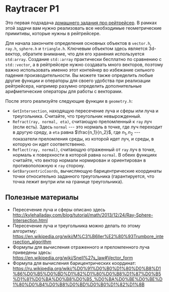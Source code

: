 # Raytracer P1

Это первая подзадача [домашнего задания про рейтрейсер](https://gitlab.com/slon/shad-cpp0/-/tree/master/raytracer). В рамках этой задачи вам нужно реализовать все необходимые геометрические примитивы, которые нужны в рейтрейсере.

Для начала закончите определения основных объектов в `vector.h`, `ray.h`, `sphere.h` и `triangle.h`. Ключевым объектом здесь является 3d-вектор, обратите внимание, что для его хранения используется `std:array`.
Создание `std::array` практически бесплатно по сравнению с `std::vector`, а в рейтрейсере нужно создавать много векторов, поэтому важно использовать именно этот контейнер во избежание сильного падения производительности.
Вы можете также определить любые другие функции и операторы для своего удобства при реализации рейтрейсера, например разумно определить дополнительные арифметические операторы для работы с векторами.

После этого реализуйте следующие функции в `geometry.h`:

* `GetIntersection`, находящую пересечение луча и сферы или луча и треугольника. Считайте, что треугольник невырожденный.
* `Refract(ray, normal, eta)`, считающую преломленный к `ray` луч (если есть). Здесь `normal` --- это нормаль в точке, где луч переходит в другую среду, а `eta` равна $`\frac{n_1}{n_2}`$, где $`n_1, n_2`$ --- показатели преломления среды, из которой идет луч, и среды, в которую он идет соответственно.
* `Reflect(ray, normal)`, считающую отраженный от `ray` луч в точке, нормаль к поверхности в которой равна `normal`. В обеих функциях считайте, что вектор нормали нормирован и ориентирован в противоположную к `ray` сторону.
* `GetBarycentricCoords`, вычисляющую барицентрические координаты точки относительно заданного треугольника (гарантируется, что точка лежит внутри или на границе треугольника).

## Полезные материалы

* Пересечение луча и сферы описано здесь http://kylehalladay.com/blog/tutorial/math/2013/12/24/Ray-Sphere-Intersection.html
* Пересечение луча и треугольника можно делать по этому алгоритму: https://en.wikipedia.org/wiki/M%C3%B6ller%E2%80%93Trumbore_intersection_algorithm
* Формулы для вычисления отраженного и преломленного луча приведены здесь: https://en.wikipedia.org/wiki/Snell%27s_law#Vector_form
* Формула для вычисления барицентрических координат: https://ru.wikipedia.org/wiki/%D0%91%D0%B0%D1%80%D0%B8%D1%86%D0%B5%D0%BD%D1%82%D1%80%D0%B8%D1%87%D0%B5%D1%81%D0%BA%D0%B8%D0%B5_%D0%BA%D0%BE%D0%BE%D1%80%D0%B4%D0%B8%D0%BD%D0%B0%D1%82%D1%8B
